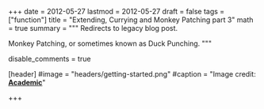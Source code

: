 +++
date = 2012-05-27
lastmod = 2012-05-27
draft = false
tags = ["function"]
title = "Extending, Currying and Monkey Patching part 3"
math = true
summary = """
Redirects to legacy blog post.

Monkey Patching, or sometimes known as Duck Punching.
"""

disable_comments = true

[header]
#image = "headers/getting-started.png"
#caption = "Image credit: [**Academic**](https://github.com/gcushen/hugo-academic/)"

+++

<html>
  <head>
    <title>Extending, Currying and Monkey Patching. part 3</title>
    <link rel="canonical" href="https://binarymist.wordpress.com/2012/05/27/extending-currying-and-monkey-patching-part-3/"/>
    <meta http-equiv="content-type" content="text/html; charset=utf-8"/>
    <meta http-equiv="refresh" content="2; url=https://binarymist.wordpress.com/2012/05/27/extending-currying-and-monkey-patching-part-3/"/>
  </head>
</html>
